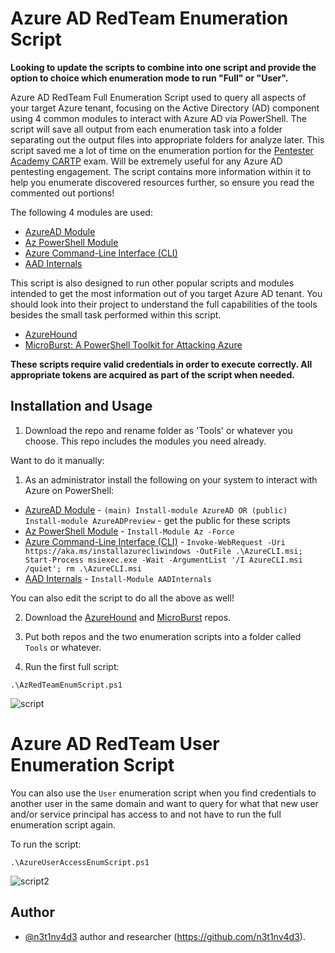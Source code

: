 # Azure AD RedTeam Enumeration Script
**Looking to update the scripts to combine into one script and provide the option to choice which enumeration mode to run "Full" or "User".**

Azure AD RedTeam Full Enumeration Script used to query all aspects of your target Azure tenant, focusing on the Active Directory (AD) component using 4 common modules to interact with Azure AD via PowerShell. The script will save all output from each enumeration task into a folder separating out the output files into appropriate folders for analyze later. This script saved me a lot of time on the enumeration portion for the [Pentester Academy CARTP](https://bootcamps.pentesteracademy.com/course/ad-azure-jun-21) exam. Will be extremely useful for any Azure AD pentesting engagement. The script contains more information within it to help you enumerate discovered resources further, so ensure you read the commented out portions! 

The following 4 modules are used:

* [AzureAD Module](https://docs.microsoft.com/en-us/powershell/module/azuread/?view=azureadps-2.0)
* [Az PowerShell Module](https://docs.microsoft.com/en-us/powershell/azure/new-azureps-module-az?view=azps-6.3.0)
* [Azure Command-Line Interface (CLI)](https://docs.microsoft.com/en-us/cli/azure/)
* [AAD Internals](https://o365blog.com/aadinternals/)

This script is also designed to run other popular scripts and modules intended to get the most information out of you target Azure AD tenant. You should look into their project to understand the full capabilities of the tools besides the small task performed within this script.

* [AzureHound](https://github.com/BloodHoundAD/AzureHound)
* [MicroBurst: A PowerShell Toolkit for Attacking Azure](https://github.com/NetSPI/MicroBurst)

**These scripts require valid credentials in order to execute correctly. All appropriate tokens are acquired as part of the script when needed.**

## Installation and Usage

1. Download the repo and rename folder as 'Tools' or whatever you choose. This repo includes the modules you need already.

Want to do it manually:

1. As an administrator install the following on your system to interact with Azure on PowerShell:

* [AzureAD Module](https://docs.microsoft.com/en-us/powershell/azure/active-directory/install-adv2?view=azureadps-2.0) - ```(main) Install-module AzureAD OR (public) Install-module AzureADPreview``` - get the public for these scripts
* [Az PowerShell Module](https://docs.microsoft.com/en-us/powershell/azure/new-azureps-module-az?view=azps-6.3.0) - ```Install-Module Az -Force```
* [Azure Command-Line Interface (CLI)](https://docs.microsoft.com/en-us/cli/azure/install-azure-cli-windows?tabs=azure-powershell) - ```Invoke-WebRequest -Uri https://aka.ms/installazurecliwindows -OutFile .\AzureCLI.msi; Start-Process msiexec.exe -Wait -ArgumentList '/I AzureCLI.msi /quiet'; rm .\AzureCLI.msi```
* [AAD Internals](https://o365blog.com/aadinternals/#installation) - ```Install-Module AADInternals```

You can also edit the script to do all the above as well!

2. Download the [AzureHound](https://github.com/BloodHoundAD/AzureHound) and [MicroBurst](https://github.com/NetSPI/MicroBurst) repos.

3. Put both repos and the two enumeration scripts into a folder called `Tools` or whatever.

4. Run the first full script:

```.\AzRedTeamEnumScript.ps1```

![script](https://user-images.githubusercontent.com/20993128/129288516-892aa15c-fd19-48ef-81e4-2dc4a1743c5a.png)

# Azure AD RedTeam User Enumeration Script
You can also use the `User` enumeration script when you find credentials to another user in the same domain and want to query for what that new user and/or service principal has access to and not have to run the full enumeration script again.

To run the script:

```.\AzureUserAccessEnumScript.ps1```

![script2](https://user-images.githubusercontent.com/20993128/129289022-46d24e03-8d5c-4f92-b08a-9121ded862f9.png)

## Author
- [@n3t1nv4d3](https://twitter.com/n3t1nv4d3) author and researcher (https://github.com/n3t1nv4d3).
